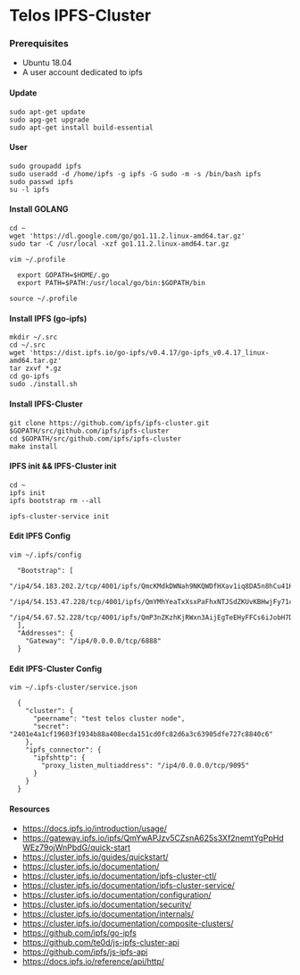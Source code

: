 # Telos IPFS-Cluster

### Prerequisites
 - Ubuntu 18.04
 - A user account dedicated to ipfs

#### Update
```
sudo apt-get update
sudo apg-get upgrade
sudo apt-get install build-essential
```

#### User
```
sudo groupadd ipfs
sudo useradd -d /home/ipfs -g ipfs -G sudo -m -s /bin/bash ipfs
sudo passwd ipfs
su -l ipfs
```

#### Install GOLANG
```
cd ~
wget 'https://dl.google.com/go/go1.11.2.linux-amd64.tar.gz'
sudo tar -C /usr/local -xzf go1.11.2.linux-amd64.tar.gz
```
`vim ~/.profile`
```
  export GOPATH=$HOME/.go
  export PATH=$PATH:/usr/local/go/bin:$GOPATH/bin
```
`source ~/.profile`

#### Install IPFS (go-ipfs)
```
mkdir ~/.src
cd ~/.src
wget 'https://dist.ipfs.io/go-ipfs/v0.4.17/go-ipfs_v0.4.17_linux-amd64.tar.gz'
tar zxvf *.gz
cd go-ipfs
sudo ./install.sh
```


#### Install IPFS-Cluster
```
git clone https://github.com/ipfs/ipfs-cluster.git $GOPATH/src/github.com/ipfs/ipfs-cluster
cd $GOPATH/src/github.com/ipfs/ipfs-cluster
make install
```


#### IPFS init && IPFS-Cluster init
```
cd ~
ipfs init
ipfs bootstrap rm --all

ipfs-cluster-service init
```

#### Edit IPFS Config
`vim ~/.ipfs/config`
```
  "Bootstrap": [
    "/ip4/54.183.202.2/tcp/4001/ipfs/QmcKMdkDWNah9NKQWDfHXav1iq8DA5n8hCu41KHEKhzgFR",
    "/ip4/54.153.47.228/tcp/4001/ipfs/QmYMhYeaTxXsxPaFhxNTJSdZKUvKBHwjFy71cw6cJfFcUy",
    "/ip4/54.67.52.228/tcp/4001/ipfs/QmP3nZKzhKjRWxn3AijEgTeEHyFFCs6iJobH7DQG5J2wD2"
  ],
  "Addresses": {
    "Gateway": "/ip4/0.0.0.0/tcp/6888"
  }
```

#### Edit IPFS-Cluster Config
`vim ~/.ipfs-cluster/service.json`
```
  {
    "cluster": {
      "peername": "test telos cluster node",
      "secret": "2401e4a1cf19603f1934b88a408ecda151cd0fc82d6a3c63905dfe727c8840c6"
    },
    "ipfs_connector": {
      "ipfshttp": {
        "proxy_listen_multiaddress": "/ip4/0.0.0.0/tcp/9095"
      }
    }
  }
```

#### Resources
 - https://docs.ipfs.io/introduction/usage/
 - https://gateway.ipfs.io/ipfs/QmYwAPJzv5CZsnA625s3Xf2nemtYgPpHdWEz79ojWnPbdG/quick-start
 - https://cluster.ipfs.io/guides/quickstart/
 - https://cluster.ipfs.io/documentation/
 - https://cluster.ipfs.io/documentation/ipfs-cluster-ctl/
 - https://cluster.ipfs.io/documentation/ipfs-cluster-service/
 - https://cluster.ipfs.io/documentation/configuration/
 - https://cluster.ipfs.io/documentation/security/
 - https://cluster.ipfs.io/documentation/internals/
 - https://cluster.ipfs.io/documentation/composite-clusters/
 - https://github.com/ipfs/go-ipfs
 - https://github.com/te0d/js-ipfs-cluster-api
 - https://github.com/ipfs/js-ipfs-api
 - https://docs.ipfs.io/reference/api/http/

